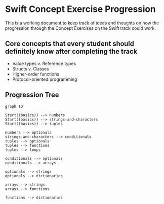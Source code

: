 # Swift Concept Exercise Progression

This is a working document to keep track of ideas and thoughts on how the progression through the Concept Exercises on the Swift track could work.

## Core concepts that every student should definitely know after completing the track

- Value types v. Reference types
- Structs v. Classes
- Higher-order functions
- Protocol-oriented programming

## Progression Tree

```mermaid
graph TD

Start((basics)) --> numbers
Start((basics)) --> strings-and-characters
Start((basics)) --> tuples

numbers --> optionals
strings-and-characters --> conditionals
tuples --> optionals
tuples --> functions
tuples --> loops

conditionals --> optionals
conditionals --> arrays

optionals --> strings
optionals --> dictionaries

arrays --> strings
arrays --> functions

functions --> dictionaries
```
